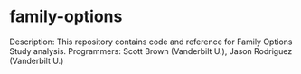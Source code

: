 family-options
==============

Description: This repository contains code and reference for Family Options Study analysis.
Programmers: Scott Brown (Vanderbilt U.), Jason Rodriguez (Vanderbilt U.)
